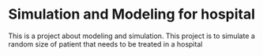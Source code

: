 # Simulation and Modeling for hospital
 This is a project about modeling and simulation. This project is to simulate a random size of patient that needs to be treated in a hospital
